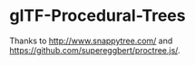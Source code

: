 # glTF-Procedural-Trees

Thanks to http://www.snappytree.com/ and https://github.com/supereggbert/proctree.js/.
